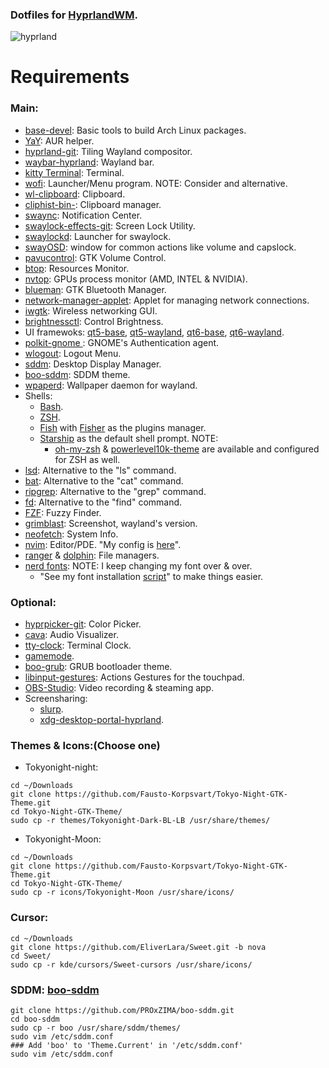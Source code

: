 ### Dotfiles for [HyprlandWM](https://wiki.hyprland.org/Getting-Started/Installation/).

![hyprland](https://github.com/Gl00ria/dotfiles/assets/74514103/8f3ae6d1-ac6a-4317-8bef-b95d2326f6ca)

# Requirements

### Main:

- [base-devel](https://archlinux.org/packages/core/any/base-devel/): Basic tools to build Arch Linux packages.
- [YaY](https://github.com/Jguer/yay): AUR helper.
- [hyprland-git](https://aur.archlinux.org/packages/hyprland-git): Tiling Wayland compositor.
- [waybar-hyprland](https://aur.archlinux.org/packages/waybar-hyprland): Wayland bar.
- [kitty Terminal](https://github.com/kovidgoyal/kitty): Terminal.
- [wofi](https://github.com/uncomfyhalomacro/wofi): Launcher/Menu program. NOTE: Consider and alternative.
- [wl-clipboard](https://github.com/bugaevc/wl-clipboard): Clipboard.
- [cliphist-bin-](https://github.com/sentriz/cliphist): Clipboard manager.
- [swaync](https://github.com/ErikReider/SwayNotificationCenter): Notification Center.
- [swaylock-effects-git](https://github.com/mortie/swaylock-effects): Screen Lock Utility.
- [swaylockd](https://github.com/jirutka/swaylockd): Launcher for swaylock.
- [swayOSD](https://github.com/ErikReider/SwayOSD): window for common actions like volume and capslock.
- [pavucontrol](https://aur.archlinux.org/packages/pavucontrol-git): GTK Volume Control.
- [btop](https://github.com/aristocratos/btop): Resources Monitor.
- [nvtop](https://github.com/Syllo/nvtop): GPUs process monitor (AMD, INTEL & NVIDIA).
- [blueman](https://github.com/blueman-project/blueman): GTK Bluetooth Manager.
- [network-manager-applet](https://aur.archlinux.org/packages/network-manager-applet-git): Applet for managing network connections.
- [iwgtk](https://github.com/J-Lentz/iwgtk): Wireless networking GUI.
- [brightnessctl](https://github.com/Hummer12007/brightnessctl): Control Brightness.
- UI framewoks: [qt5-base](https://aur.archlinux.org/packages/qt5-base-git), [qt5-wayland](https://aur.archlinux.org/packages/qt5-wayland-git), [qt6-base](https://aur.archlinux.org/packages/qt6-base-git), [qt6-wayland](https://archlinux.org/packages/extra/x86_64/qt6-wayland/).
- [ polkit-gnome ](https://aur.archlinux.org/packages/polkit-gnome-git): GNOME's Authentication agent.
- [wlogout](https://github.com/ArtsyMacaw/wlogout): Logout Menu.
- [sddm](https://github.com/sddm/sddm): Desktop Display Manager.
- [boo-sddm](https://github.com/PROxZIMA/boo-sddm): SDDM theme.
- [wpaperd](https://github.com/danyspin97/wpaperd): Wallpaper daemon for wayland.
- Shells:
  - [Bash](https://www.gnu.org/software/bash/).
  - [ZSH](https://sourceforge.net/p/zsh/code/ci/master/tree/).
  - [Fish](https://fishshell.com/) with [Fisher](https://github.com/jorgebucaran/fisher) as the plugins manager.
  - [Starship](https://starship.rs/) as the default shell prompt.
    NOTE:
    - [oh-my-zsh](https://github.com/ohmyzsh/ohmyzsh) &
      [powerlevel10k-theme](https://github.com/romkatv/powerlevel10k)
      are available and configured for ZSH as well.
- [lsd](https://github.com/Peltoche/lsd): Alternative to the "ls" command.
- [bat](https://github.com/sharkdp/bat): Alternative to the "cat" command.
- [ripgrep](https://github.com/BurntSushi/ripgrep): Alternative to the "grep" command.
- [fd](https://github.com/sharkdp/fd): Alternative to the "find" command.
- [FZF](https://github.com/junegunn/fzf): Fuzzy Finder.
- [grimblast](https://github.com/hyprwm/contrib): Screenshot, wayland's version.
- [neofetch](https://github.com/dylanaraps/neofetch): System Info.
- [nvim](https://github.com/neovim/neovim): Editor/PDE. "My config is [here](https://github.com/Gl00ria/nvim)".
- [ranger](https://github.com/ranger/ranger) & [dolphin](https://wiki.archlinux.org/title/Dolphin): File managers.
- [nerd fonts](https://github.com/ryanoasis/nerd-fonts): NOTE: I keep changing my font over & over.
  - "See my font installation [script](https://github.com/Gl00ria/FontsL00ria)" to make things easier.

### Optional:

- [hyprpicker-git](https://github.com/hyprwm/hyprpicker): Color Picker.
- [cava](https://github.com/karlstav/cava): Audio Visualizer.
- [tty-clock](https://github.com/xorg62/tty-clock): Terminal Clock.
- [gamemode](https://aur.archlinux.org/packages/gamemode-git).
- [boo-grub](https://github.com/PROxZIMA/boo-grub): GRUB bootloader theme.
- [libinput-gestures](https://aur.archlinux.org/packages/libinput-gestures): Actions Gestures for the touchpad.
- [OBS-Studio](https://wiki.archlinux.org/title/Open_Broadcaster_Software): Video recording & steaming app.
- Screensharing:
  - [slurp](https://github.com/emersion/slurp).
  - [xdg-desktop-portal-hyprland](https://github.com/hyprwm/xdg-desktop-portal-hyprland).

### Themes & Icons:(Choose one)

- Tokyonight-night:

```
cd ~/Downloads
git clone https://github.com/Fausto-Korpsvart/Tokyo-Night-GTK-Theme.git
cd Tokyo-Night-GTK-Theme/
sudo cp -r themes/Tokyonight-Dark-BL-LB /usr/share/themes/
```

- Tokyonight-Moon:

```
cd ~/Downloads
git clone https://github.com/Fausto-Korpsvart/Tokyo-Night-GTK-Theme.git
cd Tokyo-Night-GTK-Theme/
sudo cp -r icons/Tokyonight-Moon /usr/share/icons/
```

### Cursor:

```
cd ~/Downloads
git clone https://github.com/EliverLara/Sweet.git -b nova
cd Sweet/
sudo cp -r kde/cursors/Sweet-cursors /usr/share/icons/
```

### SDDM: [boo-sddm](https://github.com/PROxZIMA/boo-sddm)

```
git clone https://github.com/PROxZIMA/boo-sddm.git
cd boo-sddm
sudo cp -r boo /usr/share/sddm/themes/
sudo vim /etc/sddm.conf
### Add 'boo' to 'Theme.Current' in '/etc/sddm.conf'
sudo vim /etc/sddm.conf
```
